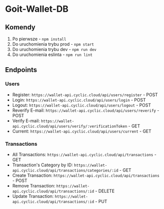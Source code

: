 # Goit-Wallet-DB

## Komendy

1. Po pierwsze - `npm install`
2. Do uruchomienia trybu prod - `npm start`
3. Do uruchomienia trybu dev - `npm run dev`
4. Do uruchomienia eslinta - `npm run lint`

## Endpoints

### Users

- Register: `https://wallet-api.cyclic.cloud/api/users/register` - POST
- Login: `https://wallet-api.cyclic.cloud/api/users/login` - POST
- Logout: `https://wallet-api.cyclic.cloud/api/users/logout` - POST
- Reverify E-mail: `https://wallet-api.cyclic.cloud/api/users/reverify` - POST
- Verify E-mail: `https://wallet-api.cyclic.cloud/api/users/verify/:verificationToken` - GET
- Current: `https://wallet-api.cyclic.cloud/api/users/current` - GET

### Transactions

- All Transactions: `https://wallet-api.cyclic.cloud/api/transactions` - GET
- Transaction's Category by ID: `https://wallet-api.cyclic.cloud/api/transactions/categories/:id` - GET
- Create Transaction: `https://wallet-api.cyclic.cloud/api/transactions` - POST
- Remove Transaction: `https://wallet-api.cyclic.cloud/api/transactions/:id` - DELETE
- Update Transaction: `https://wallet-api.cyclic.cloud/api/transactions/:id` - PUT
